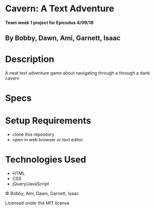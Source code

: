 # Cavern: A Text Adventure

#### Team week 1 project for Epicodus 4/09/18

## By Bobby, Dawn, Ami, Garnett, Isaac

# Description

A neat text adventure game about navigating through a through a dank cavern

# Specs

# Setup Requirements

* clone this repository
* open in web browser or text editor

# Technologies Used

* HTML
* CSS
* jQuery/JavaScript

&copy; Bobby, Ami, Dawn, Garnett, Isaac

Licensed under the MIT license
